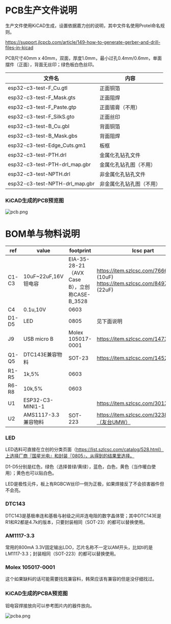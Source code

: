 # PCB生产文件说明

生产文件使用KiCAD生成，设置依据嘉力创的说明，其中文件名使用Protel命名规则。

https://support.jlcpcb.com/article/149-how-to-generate-gerber-and-drill-files-in-kicad



PCB尺寸40mm x 40mm，双面，厚度1.0mm，最小过孔0.4mm/0.6mm，单面摆件（正面），背面无丝印；绿色板白色丝印。



| 文件名                          | 内容                     |
| ------------------------------ | ------------------------ |
| esp32-c3-test-F_Cu.gtl         | 正面铜箔                 |
| esp32-c3-test-F_Mask.gts       | 正面阻焊                 |
| esp32-c3-test-F_Paste.gtp      | 正面锡膏（不用）         |
| esp32-c3-test-F_SilkS.gto      | 正面丝印                 |
| esp32-c3-test-B_Cu.gbl         | 背面铜箔                 |
| esp32-c3-test-B_Mask.gbs       | 背面阻焊                 |
| esp32-c3-test-Edge_Cuts.gm1    | 板框                     |
| esp32-c3-test-PTH.drl          | 金属化孔钻孔文件         |
| esp32-c3-test-PTH-drl_map.gbr  | 金属化孔钻孔图（不用）   |
| esp32-c3-test-NPTH.drl         | 非金属化孔钻孔文件       |
| esp32-c3-test-NPTH-drl_map.gbr | 非金属化孔钻孔图（不用） |



### KiCAD生成的PCB预览图

![pcb.png](/home/ma/repos/esp32-c3-test/manufacturing/pcb.png)





# BOM单与物料说明



| ref   | value               | footprint                                     | lcsc part                                                    |
| ----- | ------------------- | --------------------------------------------- | ------------------------------------------------------------ |
| C1-C3 | 10uF~22uF,16V钽电容 | EIA-35-28-21（AVX Case B），立创称CASE-B_3528 | https://item.szlcsc.com/7666.html (10uF)<br />https://item.szlcsc.com/8497.html (22uF) |
| C4    | 0.1u,10V            | 0603                                          |                                                              |
| D1-D5 | LED                 | 0805                                          | 见下面说明                                                   |
| J9    | USB micro B         | Molex 105017-0001                             | https://item.szlcsc.com/147313.html                          |
| Q1-Q5 | DTC143E兼容物料     | SOT-23                                        | https://item.szlcsc.com/14526.html                           |
| R1-R5 | 1k,5%               | 0603                                          |                                                              |
| R6-R8 | 10k,5%              | 0603                                          |                                                              |
| U1    | ESP32-C3-MINI1-1    |                                               | https://item.szlcsc.com/3013227.html                         |
| U2    | AMS1117-3.3兼容物料 | SOT-223                                       | https://item.szlcsc.com/323882.html（友台UMW）               |



### LED

LED选料可直接在立创的分类页面（https://list.szlcsc.com/catalog/528.html）上选择厂商『国星光电』和封装『0805』，从得到的结果里选择。

D1-D5分别是红色，绿色（选择普绿/黄绿），蓝色，白色，黄色（当作暖白使用）；黄色也可以贴白色。

LED是极性元件，板上有RGBCW丝印一侧为正极，如果焊接反了不会损害器件但不会亮。



### DTC143

DTC143是基极串连和基极与射级之间并连电阻的数字晶体管；其中DTC143E是R1和R2都是4.7k的版本，只要封装相同（SOT-23）的都可以替换使用。



### AM1117-3.3

常用的800mA 3.3V固定输出LDO，芯片名称不一定以AM开头，比如ti的是LM1117-3.3；封装相同（SOT-223）的都可以替换使用。



### Molex 105017-0001

这个如果缺料的话可能需要找找兼容料，韩荣应该有兼容的但是没仔细找过。



### KiCAD生成的PCBA预览图

钽电容焊接放向可以参考图片内的器件放向。

![pcba.png](/home/ma/repos/esp32-c3-test/manufacturing/pcba.png)
